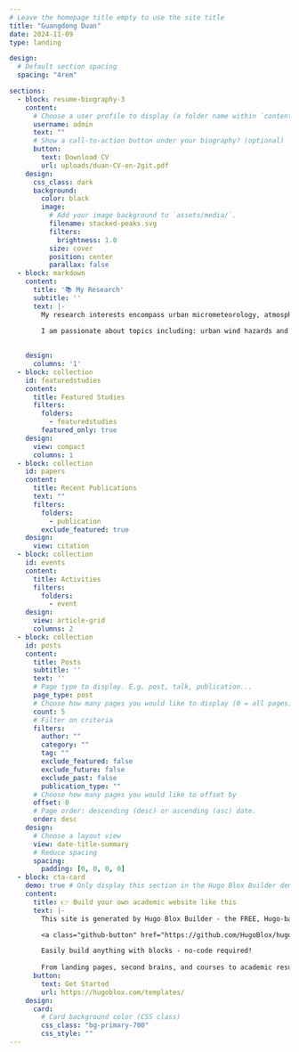 ```yaml
---
# Leave the homepage title empty to use the site title
title: "Guangdong Duan"
date: 2024-11-09
type: landing

design:
  # Default section spacing
  spacing: "4rem"

sections:
  - block: resume-biography-3
    content:
      # Choose a user profile to display (a folder name within `content/authors/`)
      username: admin
      text: ""
      # Show a call-to-action button under your biography? (optional)
      button:
        text: Download CV
        url: uploads/duan-CV-en-2git.pdf
    design:
      css_class: dark
      background:
        color: black
        image:
          # Add your image background to `assets/media/`.
          filename: stacked-peaks.svg
          filters:
            brightness: 1.0
          size: cover
          position: center
          parallax: false
  - block: markdown
    content:
      title: '📚 My Research'
      subtitle: ''
      text: |-
        My research interests encompass urban micrometeorology, atmospheric air pollution, and turbulence-resolving numerical modelling. I am particularly focused on the fundamental dynamics underlying the complex interactions between bluff bodies and fluids, with an emphasis on engineering-environmental fluid dynamics and boundary-layer turbulence.

        I am passionate about topics including: urban wind hazards and overheating; outdoor ventilation influenced by complex micrometeorological forcing; air pollution exposure and environmental sustainability; downscaling mesoscale perturbations into building-resolving large-eddy simulations (LES); and fluid dynamics and thermophysics in engineering practices. My work aims to address critical questions in urban climate and microenvironments—areas of growing academic concern amid the substantial changes brought by global climate change.
        
        
    design:
      columns: '1'
  - block: collection
    id: featuredstudies
    content:
      title: Featured Studies
      filters:
        folders:
          - featuredstudies
        featured_only: true
    design:
      view: compact
      columns: 1
  - block: collection
    id: papers
    content:
      title: Recent Publications
      text: ""
      filters:
        folders:
          - publication
        exclude_featured: true
    design:
      view: citation
  - block: collection
    id: events
    content:
      title: Activities
      filters:
        folders:
          - event
    design:
      view: article-grid
      columns: 2
  - block: collection
    id: posts
    content:
      title: Posts
      subtitle: ''
      text: ''
      # Page type to display. E.g. post, talk, publication...
      page_type: post
      # Choose how many pages you would like to display (0 = all pages)
      count: 5
      # Filter on criteria
      filters:
        author: ""
        category: ""
        tag: ""
        exclude_featured: false
        exclude_future: false
        exclude_past: false
        publication_type: ""
      # Choose how many pages you would like to offset by
      offset: 0
      # Page order: descending (desc) or ascending (asc) date.
      order: desc
    design:
      # Choose a layout view
      view: date-title-summary
      # Reduce spacing
      spacing:
        padding: [0, 0, 0, 0]
  - block: cta-card
    demo: true # Only display this section in the Hugo Blox Builder demo site
    content:
      title: 👉 Build your own academic website like this
      text: |-
        This site is generated by Hugo Blox Builder - the FREE, Hugo-based open source website builder trusted by 250,000+ academics like you.

        <a class="github-button" href="https://github.com/HugoBlox/hugo-blox-builder" data-color-scheme="no-preference: light; light: light; dark: dark;" data-icon="octicon-star" data-size="large" data-show-count="true" aria-label="Star HugoBlox/hugo-blox-builder on GitHub">Star</a>

        Easily build anything with blocks - no-code required!
        
        From landing pages, second brains, and courses to academic resumés, conferences, and tech blogs.
      button:
        text: Get Started
        url: https://hugoblox.com/templates/
    design:
      card:
        # Card background color (CSS class)
        css_class: "bg-primary-700"
        css_style: ""
---
```

